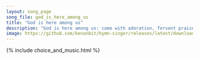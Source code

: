 ```yaml
---
layout: song_page
song_file: god_is_here_among_us
title: "God is here among us"
description: "God is here among us: come with adoration, fervent praise and expectation. God is here within us: known beyond believing, soul in silent awe receiving... english christian 4part textbyother chords"
image: https://github.com/kenanbit/hymn-singer/releases/latest/download/god_is_here_among_us-trad.png
---
```


{% include choice_and_music.html %}